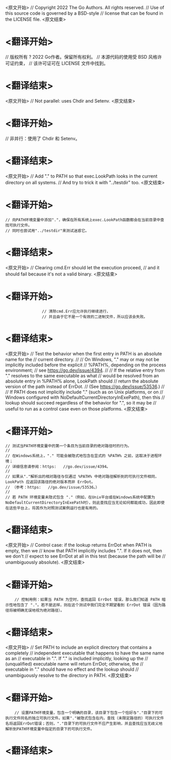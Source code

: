 
<原文开始>
// Copyright 2022 The Go Authors. All rights reserved.
// Use of this source code is governed by a BSD-style
// license that can be found in the LICENSE file.
<原文结束>

# <翻译开始>
// 版权所有 ? 2022 Go作者。保留所有权利。
// 本源代码的使用受 BSD 风格许可证约束，
// 该许可证可在 LICENSE 文件中找到。
# <翻译结束>


<原文开始>
// Not parallel: uses Chdir and Setenv.
<原文结束>

# <翻译开始>
// 非并行：使用了 Chdir 和 Setenv。
# <翻译结束>


<原文开始>
	// Add "." to PATH so that exec.LookPath looks in the current directory on all systems.
	// And try to trick it with "../testdir" too.
<原文结束>

# <翻译开始>
	// 向PATH环境变量中添加"."，确保在所有系统上exec.LookPath函数都会在当前目录中查找可执行文件。
	// 同时也尝试用"../testdir"来测试迷惑它。
# <翻译结束>


<原文开始>
					// Clearing cmd.Err should let the execution proceed,
					// and it should fail because it's not a valid binary.
<原文结束>

# <翻译开始>
					// 清除cmd.Err应允许执行继续进行，
					// 并且由于它不是一个有效的二进制文件，所以应该会失败。
# <翻译结束>


<原文开始>
	// Test the behavior when the first entry in PATH is an absolute name for the
	// current directory.
	//
	// On Windows, "." may or may not be implicitly included before the explicit
	// %PATH%, depending on the process environment;
	// see https://go.dev/issue/4394.
	//
	// If the relative entry from "." resolves to the same executable as what
	// would be resolved from an absolute entry in %PATH% alone, LookPath should
	// return the absolute version of the path instead of ErrDot.
	// (See https://go.dev/issue/53536.)
	//
	// If PATH does not implicitly include "." (such as on Unix platforms, or on
	// Windows configured with NoDefaultCurrentDirectoryInExePath), then this
	// lookup should succeed regardless of the behavior for ".", so it may be
	// useful to run as a control case even on those platforms.
<原文结束>

# <翻译开始>
	// 测试当PATH环境变量中的第一个条目为当前目录的绝对路径时的行为。
	//
	// 在Windows系统上，"." 可能会被隐式地包含在显式的 %PATH% 之前，这取决于进程环境；
	// 详细信息请参阅：https:	//go.dev/issue/4394。
	//
	// 如果从"."解析出的相对路径与仅通过 %PATH% 中绝对路径解析到的可执行文件相同，LookPath 应返回该路径的绝对版本而非 ErrDot。
	// （参考：https:	//go.dev/issue/53536。）
	//
	// 若 PATH 环境变量未隐式包含 "."（例如，在Unix平台或在Windows系统中配置为NoDefaultCurrentDirectoryInExePath时），则此查找应当无论如何都能成功，因此即使在这些平台上，将其作为对照测试案例运行也是有用的。
# <翻译结束>


<原文开始>
		// Control case: if the lookup returns ErrDot when PATH is empty, then we
		// know that PATH implicitly includes ".". If it does not, then we don't
		// expect to see ErrDot at all in this test (because the path will be
		// unambiguously absolute).
<原文结束>

# <翻译开始>
		// 控制用例：如果当 PATH 为空时，查找返回 ErrDot 错误，那么我们知道 PATH 暗示性地包含了 "."。若不是这样，则在这个测试中我们完全不期望看到 ErrDot 错误（因为路径将被明确无误地视为绝对路径）。
# <翻译结束>


<原文开始>
		// Set PATH to include an explicit directory that contains a completely
		// independent executable that happens to have the same name as an
		// executable in ".". If "." is included implicitly, looking up the
		// (unqualified) executable name will return ErrDot; otherwise, the
		// executable in "." should have no effect and the lookup should
		// unambiguously resolve to the directory in PATH.
<原文结束>

# <翻译开始>
		// 设置PATH环境变量，包含一个明确的目录，该目录下包含一个恰好与"."目录下的可执行文件同名的独立可执行文件。如果"."被隐式包含在内，查找（未限定路径的）可执行文件名将返回ErrDot错误；否则，"."目录下的可执行文件不应产生影响，并且查找应当无歧义地解析到PATH环境变量中指定的目录下的可执行文件。
# <翻译结束>

